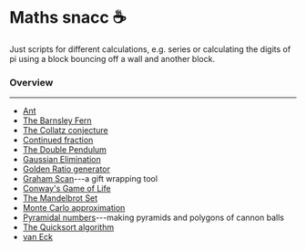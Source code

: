 # Maths snacc ☕️

Just scripts for different calculations, e.g. series or calculating the digits of pi using a block bouncing off a wall and another block.

### Overview
------------

* [Ant](ant.py)
* [The Barnsley Fern](barnsley_fern.py)
* [The Collatz conjecture](Collatz.py)
* [Continued fraction](continued_frac.py)
* [The Double Pendulum](double_pend.py)
* [Gaussian Elimination](gauss_elim.py)
* [Golden Ratio generator](golden.py)
* [Graham Scan](graham_scan.py)---a gift wrapping tool
* [Conway's Game of Life](life.py)
* [The Mandelbrot Set](mandelbrot.py)
* [Monte Carlo approximation](monte_carlo.py)
* [Pyramidal numbers](pyramidal_number.py)---making pyramids and polygons of cannon balls
* [The Quicksort algorithm](quicksort.py)
* [van Eck](van_eck.py)
